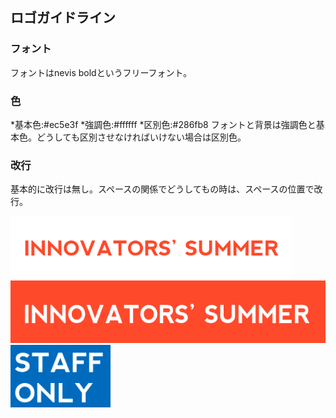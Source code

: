 ## ロゴガイドライン

### フォント
フォントはnevis boldというフリーフォント。

### 色
*基本色:#ec5e3f
*強調色:#ffffff
*区別色:#286fb8
フォントと背景は強調色と基本色。どうしても区別させなければいけない場合は区別色。

### 改行
基本的に改行は無し。スペースの関係でどうしてもの時は、スペースの位置で改行。


<img src="./assets/1.png" height="100">
<img src="./assets/2.png" height="100">
<img src="./assets/3.png" height="100">
